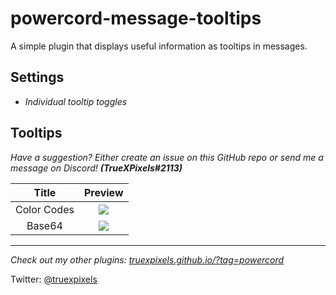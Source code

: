 # powercord-message-tooltips

A simple plugin that displays useful information as tooltips in messages.

## Settings

-   _Individual tooltip toggles_

## Tooltips

_Have a suggestion? Either create an issue on this GitHub repo or send me a message on Discord!_ **_(TrueXPixels#2113)_**

|    Title    |                 Preview                 |
| :---------: | :-------------------------------------: |
| Color Codes | ![](https://i.plexidev.org/1Gdzuok.gif) |
|   Base64    | ![](https://i.plexidev.org/A8xHamk.gif) |

<!-- Note to self, gifs use 1000x850 from bottom left of window -->

---

_Check out my other plugins: [truexpixels.github.io/?tag=powercord](https://truexpixels.github.io/?tag=powercord)_

Twitter: [@truexpixels](https://twitter.com/truexpixels)

